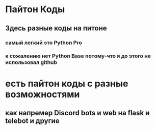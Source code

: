 # Пайтон Коды
## Здесь разные коды на питоне
### самый легкий это Python Pro
### к сожалению нет Python Base потому-что я до этого не использовал github

# есть пайтон коды с разные возможностями
## как напремер Discord bots и web на flask и telebot и другие
